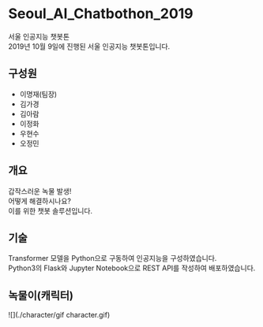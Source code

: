 # Seoul_AI_Chatbothon_2019
서울 인공지능 챗봇톤  
2019년 10월 9일에 진행된 서울 인공지능 챗봇톤입니다.

## 구성원
- 이명재(팀장)
- 김가경
- 김아람
- 이정화
- 우현수
- 오정민


## 개요
갑작스러운 녹물 발생!  
어떻게 해결하시나요?  
이를 위한 챗봇 솔루션입니다.  

## 기술
Transformer 모델을 Python으로 구동하여 인공지능을 구성하였습니다.  
Python3의 Flask와 Jupyter Notebook으로 REST API를 작성하여 배포하였습니다.

## 녹물이(캐릭터)



![](./character/gif character.gif)
